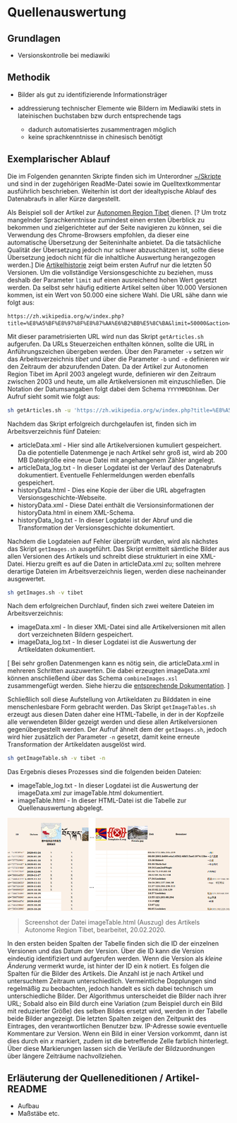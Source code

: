 # Quellenauswertung

## Grundlagen

- Versionskontrolle bei mediawiki

## Methodik

- Bilder als gut zu identifizierende Informationsträger

- addressierung technischer Elemente wie Bildern im Mediawiki stets in lateinischen buchstaben bzw durch entsprechende tags

  - dadurch automatisiertes zusammentragen möglich
  - keine sprachkenntnisse in chinesisch benötigt

## Exemplarischer Ablauf

Die im Folgenden genannten Skripte finden sich im Unterordner [~/Skripte](./Skripte) und sind in der zugehörigen ReadMe-Datei sowie im Quelltextkommentar ausführlich beschrieben. Weiterhin ist dort der idealtypische Ablauf des Datenabraufs in aller Kürze dargestellt.

Als Beispiel soll der Artikel zur [Autonomen Region Tibet](https://zh.wikipedia.org/wiki/%E8%A5%BF%E8%97%8F%E8%87%AA%E6%B2%BB%E5%8C%BA) dienen. [? Um trotz mangelnder Sprachkenntnisse zumindest einen ersten Überblick zu bekommen und zielgerichteter auf der Seite navigieren zu können, sei die Verwendung des Chrome-Browsers empfohlen, da dieser eine automatische Übersetzung der Seiteninhalte anbietet. Da die tatsächliche Qualität der Übersetzung jedoch nur schwer abzuschätzen ist, sollte diese Übersetzung jedoch nicht für die inhaltliche Auswertung herangezogen werden.] Die [Artikelhistorie](https://zh.wikipedia.org/w/index.php?title=%E8%A5%BF%E8%97%8F%E8%87%AA%E6%B2%BB%E5%8C%BA&action=history) zeigt beim ersten Aufruf nur die letzten 50 Versionen. Um die vollständige Versionsgeschichte zu beziehen, muss deshalb der Parameter `limit` auf einen ausreichend hohen Wert gesetzt werden. Da selbst sehr häufig editierte Artikel selten über 10.000 Versionen kommen, ist ein Wert von 50.000 eine sichere Wahl. Die URL sähe dann wie folgt aus:

```URL
https://zh.wikipedia.org/w/index.php?title=%E8%A5%BF%E8%97%8F%E8%87%AA%E6%B2%BB%E5%8C%BA&limit=50000&action=history
```

Mit dieser parametrisierten URL wird nun das Skript `getArticles.sh` aufgerufen. Da URLs Steuerzeichen enthalten können, sollte die URL in Anführungszeichen übergeben werden. Über den Parameter `-v` setzen wir das Arbeitsverzeichnis *tibet* und über die Parameter `-b` und `-e` definieren wir den Zeitraum der abzurufenden Daten. Da der Artikel zur Autonomen Region Tibet im April 2003 angelegt wurde, definieren wir den Zeitraum zwischen 2003 und heute, um alle Artikelversionen mit einzuschließen. Die Notation der Datumsangaben folgt dabei dem Schema `YYYYMMDDhhmm`. Der Aufruf sieht somit wie folgt aus:

```bash
sh getArticles.sh -u 'https://zh.wikipedia.org/w/index.php?title=%E8%A5%BF%E8%97%8F%E8%87%AA%E6%B2%BB%E5%8C%BA&limit=50000&action=history' -v tibet -b 200304010000 -e 202002200000
```

Nachdem das Skript erfolgreich durchgelaufen ist, finden sich im Arbeitsverzeichnis fünf Dateien:

- articleData.xml - Hier sind alle Artikelversionen kumuliert gespeichert. Da die potentielle Datenmenge je nach Artikel sehr groß ist, wird ab 200 MB Dateigröße eine neue Datei mit angehangenem Zähler angelegt.
- articleData_log.txt - In dieser Logdatei ist der Verlauf des Datenabrufs dokumentiert. Eventuelle Fehlermeldungen werden ebenfalls gespeichert.
- historyData.html - Dies eine Kopie der über die URL abgefragten Versionsgeschichte-Webseite.
- historyData.xml - Diese Datei enthält die Versionsinformationen der historyData.html in einem XML-Schema.
- historyData_log.txt - In dieser Logdatei ist der Abruf und die Transformation der Versionsgeschichte dokumentiert.

Nachdem die Logdateien auf Fehler überprüft wurden, wird als nächstes das Skript `getImages.sh` ausgeführt. Das Skript ermittelt sämtliche Bilder aus allen Versionen des Artikels und schreibt diese strukturiert in eine XML-Datei. Hierzu greift es auf die Daten in articleData.xml zu; sollten mehrere derartige Dateien im Arbeitsverzeichnis liegen, werden diese nacheinander ausgewertet.

```bash
sh getImages.sh -v tibet
```

Nach dem erfolgreichen Durchlauf, finden sich zwei weitere Dateien im Arbeitsverzeichnis:

- imageData.xml - In dieser XML-Datei sind alle Artikelversionen mit allen dort verzeichneten Bildern gespeichert.
- imageData_log.txt - In dieser Logdatei ist die Auswertung der Artikeldaten dokumentiert.

[ Bei sehr großen Datenmengen kann es nötig sein, die articleData.xml in mehreren Schritten auszuwerten. Die dabei erzeugten imageData.xml können anschließend über das Schema `combineImages.xsl` zusammengefügt werden. Siehe hierzu die [entsprechende Dokumentation](./Skripte/README.md#combineimages-xsl). ]

Schließlich soll diese Aufstellung von Artikeldaten zu Bilddaten in eine menschenlesbare Form gebracht werden. Das Skript `getImageTables.sh` erzeugt aus diesen Daten daher eine HTML-Tabelle, in der in der Kopfzeile alle verwendeten Bilder gezeigt werden und diese allen Artikelversionen gegenübergestellt werden. Der Aufruf ähnelt dem der `getImages.sh`, jedoch wird hier zusätzlich der Parameter `-n` gesetzt, damit keine erneute Transformation der Artikeldaten ausgelöst wird.

```bash
sh getImageTable.sh -v tibet -n
```

Das Ergebnis dieses Prozesses sind die folgenden beiden Dateien:

- imageTable_log.txt - In dieser Logdatei ist die Auswertung der imageData.xml zur imageTable.html dokumentiert.
- imageTable.html - In dieser HTML-Datei ist die Tabelle zur Quellenauswertung abgelegt.

![imageTable.html - Tibet](./Dokumente/Screenshot_imageTable_tibet.png)

> Screenshot der Datei imageTable.html (Auszug) des Artikels Autonome Region Tibet, bearbeitet, 20.02.2020.

In den ersten beiden Spalten der Tabelle finden sich die ID der einzelnen Versionen und das Datum der Version. Über die ID kann die Version eindeutig identifiziert und aufgerufen werden. Wenn die Version als *kleine Änderung* vermerkt wurde, ist hinter der ID ein *k* notiert. Es folgen die Spalten für die Bilder des Artikels. Die Anzahl ist je nach Artikel und untersuchtem Zeitraum unterschiedlich. Vermeintliche Dopplungen sind regelmäßig zu beobachten, jedoch handelt es sich dabei technisch um unterschiedliche Bilder. Der Algorithmus unterscheidet die Bilder nach ihrer URL; Sobald also ein Bild durch eine Variation (zum Beispiel durch ein Bild mit reduzierter Größe) des selben Bildes ersetzt wird, werden in der Tabelle beide Bilder angezeigt. Die letzten Spalten zeigen den Zeitpunkt des Eintrages, den verantwortlichen Benutzer bzw. IP-Adresse sowie eventuelle Kommentare zur Version. Wenn ein Bild in einer Version vorkommt, dann ist dies durch ein *x* markiert, zudem ist die betreffende Zelle farblich hinterlegt. Über diese Markierungen lassen sich die Verläufe der Bildzuordnungen über längere Zeiträume nachvollziehen.

## Erläuterung der Quelleneditionen / Artikel-README

- Aufbau
- Maßstäbe etc.
```

```